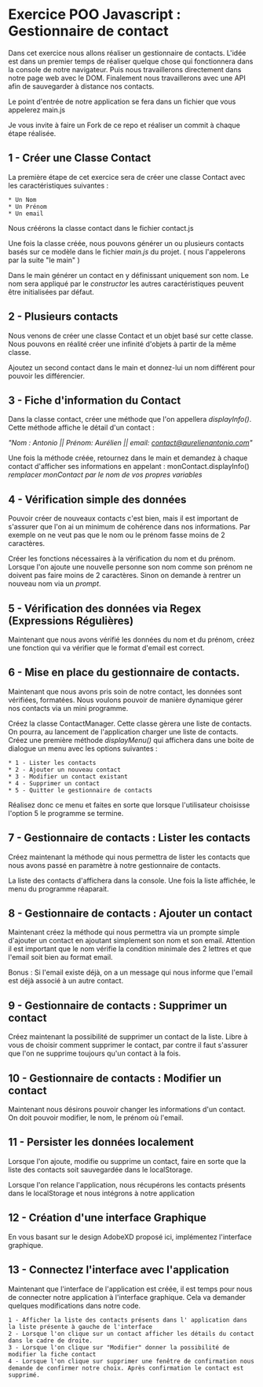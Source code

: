 # Exercice POO Javascript : Gestionnaire de contact

Dans cet exercice nous allons réaliser un gestionnaire de contacts. L'idée est dans un premier temps de réaliser quelque chose qui fonctionnera dans la console de notre navigateur. Puis nous travaillerons directement dans notre page web avec le DOM. Finalement nous travaillerons avec une API afin de sauvegarder à distance nos contacts.

Le point d'entrée de notre application se fera dans un fichier que vous appelerez main.js

Je vous invite à faire un Fork de ce repo et réaliser un commit à chaque étape réalisée. 

## 1 - Créer une Classe Contact

La première étape de cet exercice sera de créer une classe Contact avec les caractéristiques suivantes :

    * Un Nom
    * Un Prénom
    * Un email

Nous créérons la classe contact dans le fichier contact.js

Une fois la classe créée, nous pouvons générer un ou plusieurs contacts basés sur ce modèle dans le fichier *main.js* du projet. ( nous l'appelerons par la suite "le main" )

Dans le main générer un contact en y définissant uniquement son nom. Le nom sera appliqué par le *constructor* les autres caractéristiques peuvent être initialisées par défaut.

## 2 - Plusieurs contacts

Nous venons de créer une classe Contact et un objet basé sur cette classe. Nous pouvons en réalité créer une infinité d'objets à partir de la même classe.

Ajoutez un second contact dans le main et donnez-lui un nom différent pour pouvoir les différencier.

## 3 - Fiche d'information du Contact

Dans la classe contact, créer une méthode que l'on appellera *displayInfo()*. Cette méthode affiche le détail d'un contact :

*"Nom : Antonio || Prénom: Aurélien || email: contact@aurelienantonio.com"*

Une fois la méthode créée, retournez dans le main et demandez à chaque contact d'afficher ses informations en appelant : 
monContact.displayInfo()
*remplacer monContact par le nom de vos propres variables*

## 4 - Vérification simple des données

Pouvoir créer de nouveaux contacts c'est bien, mais il est important de s'assurer que l'on ai un minimum de cohérence dans nos informations. Par exemple on ne veut pas que le nom ou le prénom fasse moins de 2 caractères.

Créer les fonctions nécessaires à la vérification du nom et du prénom. Lorsque l'on ajoute une nouvelle personne son nom comme son prénom ne doivent pas faire moins de 2 caractères. Sinon on demande à rentrer un nouveau nom via un *prompt*. 

## 5 - Vérification des données via Regex (Expressions Régulières)

Maintenant que nous avons vérifié les données du nom et du prénom, créez une fonction qui va vérifier que le format d'email est correct.

## 6 - Mise en place du gestionnaire de contacts. 

Maintenant que nous avons pris soin de notre contact, les données sont vérifiées, formatées. Nous voulons pouvoir de manière dynamique gérer nos contacts via un mini programme. 

Créez la classe ContactManager. Cette classe gèrera une liste de contacts. On pourra, au lancement de l'application charger une liste de contacts. Créez une première méthode *displayMenu()* qui affichera dans une boite de dialogue un menu avec les options suivantes : 

    * 1 - Lister les contacts
    * 2 - Ajouter un nouveau contact
    * 3 - Modifier un contact existant
    * 4 - Supprimer un contact
    * 5 - Quitter le gestionnaire de contacts

Réalisez donc ce menu et faites en sorte que lorsque l'utilisateur choisisse l'option 5 le programme se termine. 

## 7 - Gestionnaire de contacts : Lister les contacts

Créez maintenant la méthode qui nous permettra de lister les contacts que nous avons passé en paramètre à notre gestionnaire de contacts.

La liste des contacts d'affichera dans la console. Une fois la liste affichée, le menu du programme réaparait. 

## 8 - Gestionnaire de contacts : Ajouter un contact

Maintenant créez la méthode qui nous permettra via un prompte simple d'ajouter un contact en ajoutant simplement son nom et son email. 
Attention il est important que le nom vérifie la condition minimale des 2 lettres et que l'email soit bien au format email. 

Bonus : Si l'email existe déjà, on a un message qui nous informe que l'email est déjà associé à un autre contact.

## 9 - Gestionnaire de contacts : Supprimer un contact 

Créez maintenant la possibilité de supprimer un contact de la liste. Libre à vous de choisir comment supprimer le contact,
par contre il faut s'assurer que l'on ne supprime toujours qu'un contact à la fois. 

## 10 - Gestionnaire de contacts : Modifier un contact

Maintenant nous désirons pouvoir changer les informations d'un contact. On doit pouvoir modifier, le nom, le prénom où l'email. 

## 11 - Persister les données localement

Lorsque l'on ajoute, modifie ou supprime un contact, faire en sorte que la liste des contacts soit sauvegardée dans le localStorage. 

Lorsque l'on relance l'application, nous récupérons les contacts présents dans le localStorage et nous intégrons à notre application

## 12 - Création d'une interface Graphique

En vous basant sur le design AdobeXD proposé ici, implémentez l'interface graphique.

## 13 - Connectez l'interface avec l'application

Maintenant que l'interface de l'application est créée, il est temps pour nous de connecter notre application à l'interface graphique. Cela va demander quelques modifications dans notre code. 

    1 - Afficher la liste des contacts présents dans l' application dans la liste présente à gauche de l'interface
    2 - Lorsque l'on clique sur un contact afficher les détails du contact dans le cadre de droite. 
    3 - Lorsque l'on clique sur "Modifier" donner la possibilité de modifier la fiche contact
    4 - Lorsque l'on clique sur supprimer une fenêtre de confirmation nous demande de confirmer notre choix. Après confirmation le contact est supprimé.


